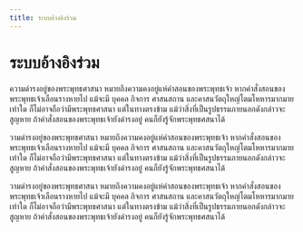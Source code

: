 ```yaml
---
title: ระบบอ้างอิงร่วม
---
```


# ระบบอ้างอิงร่วม

ความดำรงอยู่ของพระพุทธศาสนา หมายถึงความคงอยู่แห่คำสอนของพระพุทธเจ้า หากคำสั่งสอนของพระพุทธเจ้าเลือนรางหายไป แม้จะมี บุคคล กิจการ ศาสนสถาน และคาสนวัตถุใหญ่โตมโหหารมากมายเท่าใด ก็ไม่อาจถือว่ามีพระพุทธศาสนา แต่ในทางตรงข้าม แม้ว่าสิ่งที่เป็นรูปธรรมภายนอกดังกล่าวจะสูญหาย ถ้าคำสั่งสอนของพระพุทธเจ้ายังดำรงอยู่ คนก็ยังรู้จักพระพุทธศสนาได้

วามดำรงอยู่ของพระพุทธศาสนา หมายถึงความคงอยู่แห่คำสอนของพระพุทธเจ้า หากคำสั่งสอนของพระพุทธเจ้าเลือนรางหายไป แม้จะมี บุคคล กิจการ ศาสนสถาน และคาสนวัตถุใหญ่โตมโหหารมากมายเท่าใด ก็ไม่อาจถือว่ามีพระพุทธศาสนา แต่ในทางตรงข้าม แม้ว่าสิ่งที่เป็นรูปธรรมภายนอกดังกล่าวจะสูญหาย ถ้าคำสั่งสอนของพระพุทธเจ้ายังดำรงอยู่ คนก็ยังรู้จักพระพุทธศสนาได้

วามดำรงอยู่ของพระพุทธศาสนา หมายถึงความคงอยู่แห่คำสอนของพระพุทธเจ้า หากคำสั่งสอนของพระพุทธเจ้าเลือนรางหายไป แม้จะมี บุคคล กิจการ ศาสนสถาน และคาสนวัตถุใหญ่โตมโหหารมากมายเท่าใด ก็ไม่อาจถือว่ามีพระพุทธศาสนา แต่ในทางตรงข้าม แม้ว่าสิ่งที่เป็นรูปธรรมภายนอกดังกล่าวจะสูญหาย ถ้าคำสั่งสอนของพระพุทธเจ้ายังดำรงอยู่ คนก็ยังรู้จักพระพุทธศสนาได้